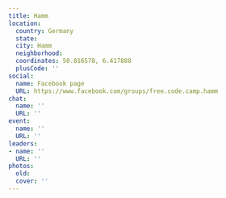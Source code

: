 ```yaml
---
title: Hamm
location:
  country: Germany
  state: 
  city: Hamm
  neighborhood: 
  coordinates: 50.016578, 6.417888
  plusCode: ''
social:
  name: Facebook page
  URL: https://www.facebook.com/groups/free.code.camp.hamm
chat:
  name: ''
  URL: ''
event:
  name: ''
  URL: ''
leaders:
- name: ''
  URL: ''
photos:
  old: 
  cover: ''
---
```

